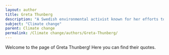 ```yaml
---
layout: author
title: Greta Thunberg
description: "A Swedish environmental activist known for her efforts to combat climate change, she gained international recognition for her impact on youth activism and her speeches at global forums."
subject: "Climate change"
parent: Climate change
permalink: /Climate change/authors/Greta-Thunberg/
---
```


Welcome to the page of Greta Thunberg! Here you can find their quotes.
